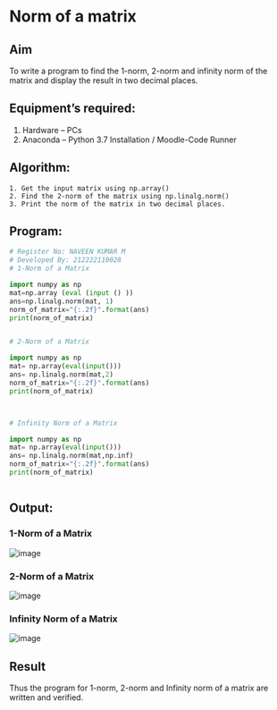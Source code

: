 # Norm of a matrix
## Aim
To write a program to find the 1-norm, 2-norm and infinity norm of the matrix and display the result in two decimal places.
## Equipment’s required:
1.	Hardware – PCs
2.	Anaconda – Python 3.7 Installation / Moodle-Code Runner
## Algorithm:
	1. Get the input matrix using np.array()   
    2. Find the 2-norm of the matrix using np.linalg.norm()
	3. Print the norm of the matrix in two decimal places.
## Program:
```Python
# Register No: NAVEEN KUMAR M
# Developed By: 212222110028
# 1-Norm of a Matrix

import numpy as np 
mat=np.array (eval (input () )) 
ans=np.linalg.norm(mat, 1) 
norm_of_matrix="{:.2f}".format(ans) 
print(norm_of_matrix)


# 2-Norm of a Matrix

import numpy as np
mat= np.array(eval(input()))
ans= np.linalg.norm(mat,2)
norm_of_matrix="{:.2f}".format(ans)
print(norm_of_matrix)



# Infinity Norm of a Matrix

import numpy as np
mat= np.array(eval(input()))
ans= np.linalg.norm(mat,np.inf)
norm_of_matrix="{:.2f}".format(ans)
print(norm_of_matrix)



```
## Output:
### 1-Norm of a Matrix
![image](https://github.com/NAVEENMATHIVANAN/Norm-of-a-matrix/assets/119394582/ef705231-57f8-43be-87d2-00e03f3879a3)


### 2-Norm of a Matrix
![image](https://github.com/NAVEENMATHIVANAN/Norm-of-a-matrix/assets/119394582/95dee199-d8db-41bf-bb38-9683375a5d0c)


### Infinity Norm of a Matrix

![image](https://github.com/NAVEENMATHIVANAN/Norm-of-a-matrix/assets/119394582/baa33a1e-d67a-4721-8d19-13ed7c7ee461)


## Result
Thus the program for 1-norm, 2-norm and Infinity norm of a matrix are written and verified.
